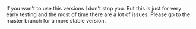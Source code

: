 If you wan't to use this versions I don't stop you.
But this is just for very early testing and the most of time there are a lot of issues.
Please go to the master branch for a more stable version.
